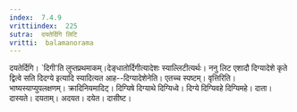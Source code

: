 ```yaml
---
index:  7.4.9
vrittiindex:  225
sutra:  दयतेर्दिगि लिटि
vritti:  balamanorama 
---
```


दयतेर्दिगि। `दिगी'ति लुप्तप्रथमाकम्।देङ्धातोर्दिगीत्यादेशः स्याल्लिटीत्यर्थः। ननु लिट एशादौ दिग्यादेशे कृते द्वित्वे सति दिदग्ये इत्यादि स्यादित्यत आह--दिग्यादेशेनेति। एतच्च स्पष्टम्। वृत्तिरिति। भाष्यस्याप्युपलक्षणम्। क्रादिनियमादिट्। दिग्यिषे दिग्याथे दिग्यिध्वे। दिग्ये दिग्यिवहे दिग्यिमहे। दाता। दास्यते। दयताम्। अदयत। दयेत। दासीष्ट।

